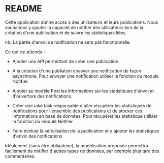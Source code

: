 # README

Cette application donne accès à des utilisateurs et leurs publications.
Nous souhaitons y ajouter la capacité de notifier des utilisateurs lors de la création d'une publication.et de suivre les statistiques liées.

nb: La partie d'envoi de notification ne sera pas fonctionnelle.

Ce qui est attendu :

* Ajouter une API permettant de créer une publication

* A la création d'une publiation envoyer une notification de façon asynchrone. Pour envoyer une notification utiliser la fonction du module Notifier.

* Ajouter au modèle Post les informations sur les statistiques d'envoi et d'ouverture des notifications. 

* Créer une rake task responsable d'aller récupérer les statistiques de notifications pour l'ensemble des publications et de stocker ces informations en base de données. Pour récupérer les statistique utiliser la fonction du module Notifier. 

* Faire évoluer la sérialisation de la publication et y ajouter les statistiques d'envoi des notifications 

Idéalement (sans être obligatoire), la modélisation proposée permettra facilement de notifier d'autres types de données, par exemple plus tard des commentaires.
